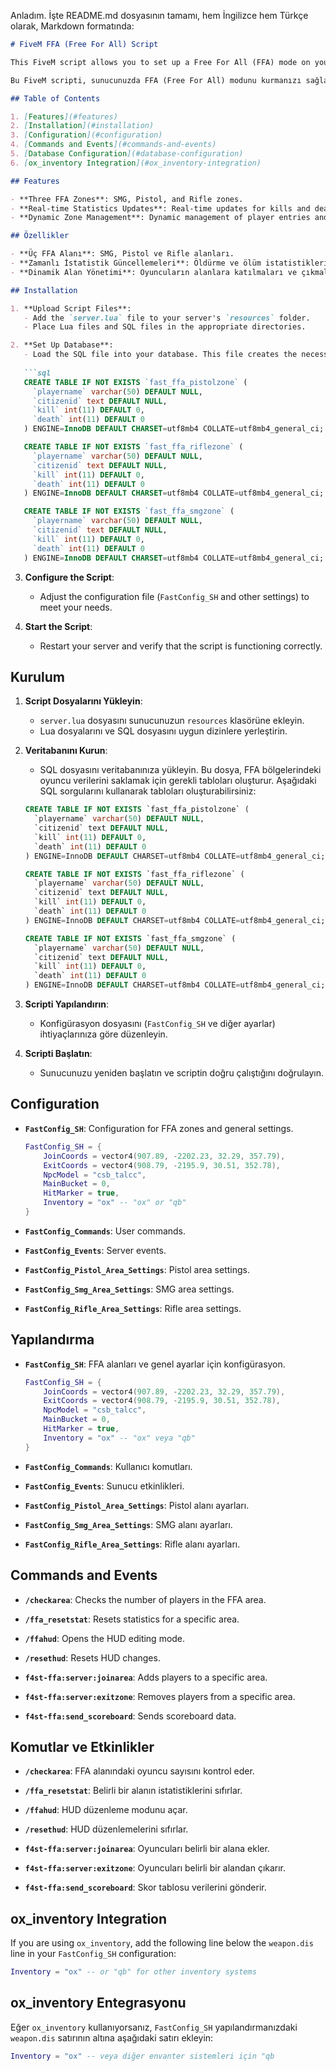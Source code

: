 Anladım. İşte README.md dosyasının tamamı, hem İngilizce hem Türkçe olarak, Markdown formatında:

```markdown
# FiveM FFA (Free For All) Script

This FiveM script allows you to set up a Free For All (FFA) mode on your server. The following document includes information on installation, configuration, and integration with `ox_inventory`.

Bu FiveM scripti, sunucunuzda FFA (Free For All) modunu kurmanızı sağlar. Aşağıdaki belgede, scriptin kurulumu, yapılandırması ve `ox_inventory` ile entegrasyonu hakkında bilgi bulabilirsiniz.

## Table of Contents

1. [Features](#features)
2. [Installation](#installation)
3. [Configuration](#configuration)
4. [Commands and Events](#commands-and-events)
5. [Database Configuration](#database-configuration)
6. [ox_inventory Integration](#ox_inventory-integration)

## Features

- **Three FFA Zones**: SMG, Pistol, and Rifle zones.
- **Real-time Statistics Updates**: Real-time updates for kills and deaths.
- **Dynamic Zone Management**: Dynamic management of player entries and exits.

## Özellikler

- **Üç FFA Alanı**: SMG, Pistol ve Rifle alanları.
- **Zamanlı İstatistik Güncellemeleri**: Öldürme ve ölüm istatistikleri için gerçek zamanlı güncellemeler.
- **Dinamik Alan Yönetimi**: Oyuncuların alanlara katılmaları ve çıkmaları için dinamik yönetim.

## Installation

1. **Upload Script Files**:
   - Add the `server.lua` file to your server's `resources` folder.
   - Place Lua files and SQL files in the appropriate directories.

2. **Set Up Database**:
   - Load the SQL file into your database. This file creates the necessary tables for storing player data in FFA zones. Use the following SQL queries to create the tables:
   
   ```sql
   CREATE TABLE IF NOT EXISTS `fast_ffa_pistolzone` (
     `playername` varchar(50) DEFAULT NULL,
     `citizenid` text DEFAULT NULL,
     `kill` int(11) DEFAULT 0,
     `death` int(11) DEFAULT 0
   ) ENGINE=InnoDB DEFAULT CHARSET=utf8mb4 COLLATE=utf8mb4_general_ci;

   CREATE TABLE IF NOT EXISTS `fast_ffa_riflezone` (
     `playername` varchar(50) DEFAULT NULL,
     `citizenid` text DEFAULT NULL,
     `kill` int(11) DEFAULT 0,
     `death` int(11) DEFAULT 0
   ) ENGINE=InnoDB DEFAULT CHARSET=utf8mb4 COLLATE=utf8mb4_general_ci;

   CREATE TABLE IF NOT EXISTS `fast_ffa_smgzone` (
     `playername` varchar(50) DEFAULT NULL,
     `citizenid` text DEFAULT NULL,
     `kill` int(11) DEFAULT 0,
     `death` int(11) DEFAULT 0
   ) ENGINE=InnoDB DEFAULT CHARSET=utf8mb4 COLLATE=utf8mb4_general_ci;
   ```

3. **Configure the Script**:
   - Adjust the configuration file (`FastConfig_SH` and other settings) to meet your needs.

4. **Start the Script**:
   - Restart your server and verify that the script is functioning correctly.

## Kurulum

1. **Script Dosyalarını Yükleyin**:
   - `server.lua` dosyasını sunucunuzun `resources` klasörüne ekleyin.
   - Lua dosyalarını ve SQL dosyasını uygun dizinlere yerleştirin.

2. **Veritabanını Kurun**:
   - SQL dosyasını veritabanınıza yükleyin. Bu dosya, FFA bölgelerindeki oyuncu verilerini saklamak için gerekli tabloları oluşturur. Aşağıdaki SQL sorgularını kullanarak tabloları oluşturabilirsiniz:
   
   ```sql
   CREATE TABLE IF NOT EXISTS `fast_ffa_pistolzone` (
     `playername` varchar(50) DEFAULT NULL,
     `citizenid` text DEFAULT NULL,
     `kill` int(11) DEFAULT 0,
     `death` int(11) DEFAULT 0
   ) ENGINE=InnoDB DEFAULT CHARSET=utf8mb4 COLLATE=utf8mb4_general_ci;

   CREATE TABLE IF NOT EXISTS `fast_ffa_riflezone` (
     `playername` varchar(50) DEFAULT NULL,
     `citizenid` text DEFAULT NULL,
     `kill` int(11) DEFAULT 0,
     `death` int(11) DEFAULT 0
   ) ENGINE=InnoDB DEFAULT CHARSET=utf8mb4 COLLATE=utf8mb4_general_ci;

   CREATE TABLE IF NOT EXISTS `fast_ffa_smgzone` (
     `playername` varchar(50) DEFAULT NULL,
     `citizenid` text DEFAULT NULL,
     `kill` int(11) DEFAULT 0,
     `death` int(11) DEFAULT 0
   ) ENGINE=InnoDB DEFAULT CHARSET=utf8mb4 COLLATE=utf8mb4_general_ci;
   ```

3. **Scripti Yapılandırın**:
   - Konfigürasyon dosyasını (`FastConfig_SH` ve diğer ayarlar) ihtiyaçlarınıza göre düzenleyin.

4. **Scripti Başlatın**:
   - Sunucunuzu yeniden başlatın ve scriptin doğru çalıştığını doğrulayın.

## Configuration

- **`FastConfig_SH`**: Configuration for FFA zones and general settings.
  ```lua
  FastConfig_SH = {
      JoinCoords = vector4(907.89, -2202.23, 32.29, 357.79),
      ExitCoords = vector4(908.79, -2195.9, 30.51, 352.78),
      NpcModel = "csb_talcc",
      MainBucket = 0,
      HitMarker = true,
      Inventory = "ox" -- "ox" or "qb"
  }
  ```

- **`FastConfig_Commands`**: User commands.
- **`FastConfig_Events`**: Server events.
- **`FastConfig_Pistol_Area_Settings`**: Pistol area settings.
- **`FastConfig_Smg_Area_Settings`**: SMG area settings.
- **`FastConfig_Rifle_Area_Settings`**: Rifle area settings.

## Yapılandırma

- **`FastConfig_SH`**: FFA alanları ve genel ayarlar için konfigürasyon.
  ```lua
  FastConfig_SH = {
      JoinCoords = vector4(907.89, -2202.23, 32.29, 357.79),
      ExitCoords = vector4(908.79, -2195.9, 30.51, 352.78),
      NpcModel = "csb_talcc",
      MainBucket = 0,
      HitMarker = true,
      Inventory = "ox" -- "ox" veya "qb"
  }
  ```

- **`FastConfig_Commands`**: Kullanıcı komutları.
- **`FastConfig_Events`**: Sunucu etkinlikleri.
- **`FastConfig_Pistol_Area_Settings`**: Pistol alanı ayarları.
- **`FastConfig_Smg_Area_Settings`**: SMG alanı ayarları.
- **`FastConfig_Rifle_Area_Settings`**: Rifle alanı ayarları.

## Commands and Events

- **`/checkarea`**: Checks the number of players in the FFA area.
- **`/ffa_resetstat`**: Resets statistics for a specific area.
- **`/ffahud`**: Opens the HUD editing mode.
- **`/resethud`**: Resets HUD changes.

- **`f4st-ffa:server:joinarea`**: Adds players to a specific area.
- **`f4st-ffa:server:exitzone`**: Removes players from a specific area.
- **`f4st-ffa:send_scoreboard`**: Sends scoreboard data.

## Komutlar ve Etkinlikler

- **`/checkarea`**: FFA alanındaki oyuncu sayısını kontrol eder.
- **`/ffa_resetstat`**: Belirli bir alanın istatistiklerini sıfırlar.
- **`/ffahud`**: HUD düzenleme modunu açar.
- **`/resethud`**: HUD düzenlemelerini sıfırlar.

- **`f4st-ffa:server:joinarea`**: Oyuncuları belirli bir alana ekler.
- **`f4st-ffa:server:exitzone`**: Oyuncuları belirli bir alandan çıkarır.
- **`f4st-ffa:send_scoreboard`**: Skor tablosu verilerini gönderir.

## ox_inventory Integration

If you are using `ox_inventory`, add the following line below the `weapon.dis` line in your `FastConfig_SH` configuration:
```lua
Inventory = "ox" -- or "qb" for other inventory systems
```

## ox_inventory Entegrasyonu

Eğer `ox_inventory` kullanıyorsanız, `FastConfig_SH` yapılandırmanızdaki `weapon.dis` satırının altına aşağıdaki satırı ekleyin:
```lua
Inventory = "ox" -- veya diğer envanter sistemleri için "qb

